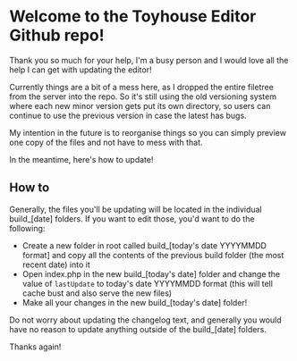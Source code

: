 # Welcome to the Toyhouse Editor Github repo!

Thank you so much for your help, I'm a busy person and I would love all the help I can get with updating the editor!

Currently things are a bit of a mess here, as I dropped the entire filetree from the server into the repo. So it's still using the old versioning system where each new minor version gets put its own directory, so users can continue to use the previous version in case the latest has bugs.

My intention in the future is to reorganise things so you can simply preview one copy of the files and not have to mess with that.

In the meantime, here's how to update!

## How to
Generally, the files you'll be updating will be located in the individual build_[date] folders. If you want to edit those, you'd want to do the following:
- Create a new folder in root called build_[today's date YYYYMMDD format] and copy all the contents of the previous build folder (the most recent date) into it
- Open index.php in the new build_[today's date] folder and change the value of `lastUpdate` to today's date YYYYMMDD format (this will tell cache bust and also serve the new files)
- Make all your changes in the new build_[today's date] folder!

Do not worry about updating the changelog text, and generally you would have no reason to update anything outside of the build_[date] folders.

Thanks again!